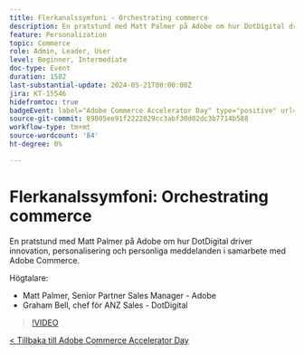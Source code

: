 ```yaml
---
title: Flerkanalssymfoni - Orchestrating commerce
description: En pratstund med Matt Palmer på Adobe om hur DotDigital driver innovation, personalisering och personliga meddelanden i samarbete med Adobe Commerce.
feature: Personalization
topic: Commerce
role: Admin, Leader, User
level: Beginner, Intermediate
doc-type: Event
duration: 1582
last-substantial-update: 2024-05-21T00:00:00Z
jira: KT-15546
hidefromtoc: true
badgeEvent: label="Adobe Commerce Accelerator Day" type="positive" url="https://experienceleague.adobe.com/en/docs/events/apac-commerce-recordings/2024/overview"
source-git-commit: 89005ee91f2222029cc3abf30d02dc3b7714b588
workflow-type: tm+mt
source-wordcount: '84'
ht-degree: 0%

---
```



# Flerkanalssymfoni: Orchestrating commerce

En pratstund med Matt Palmer på Adobe om hur DotDigital driver innovation, personalisering och personliga meddelanden i samarbete med Adobe Commerce.

Högtalare:

+ Matt Palmer, Senior Partner Sales Manager - Adobe
+ Graham Bell, chef för ANZ Sales - DotDigital

>[!VIDEO](https://video.tv.adobe.com/v/3429273/?learn=on)

[&lt; Tillbaka till Adobe Commerce Accelerator Day](./overview.md)